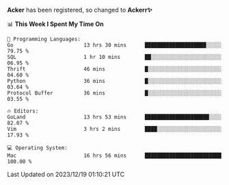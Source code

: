 **Acker** has been registered, so changed to **Ackerr✨**

<!--START_SECTION:waka-->
📊 **This Week I Spent My Time On** 

```text
💬 Programming Languages: 
Go                       13 hrs 30 mins      ████████████████████░░░░░   79.75 % 
SQL                      1 hr 10 mins        ██░░░░░░░░░░░░░░░░░░░░░░░   06.95 % 
Thrift                   46 mins             █░░░░░░░░░░░░░░░░░░░░░░░░   04.60 % 
Python                   36 mins             █░░░░░░░░░░░░░░░░░░░░░░░░   03.64 % 
Protocol Buffer          36 mins             █░░░░░░░░░░░░░░░░░░░░░░░░   03.55 % 

🔥 Editors: 
GoLand                   13 hrs 53 mins      █████████████████████░░░░   82.07 % 
Vim                      3 hrs 2 mins        ████░░░░░░░░░░░░░░░░░░░░░   17.93 % 

💻 Operating System: 
Mac                      16 hrs 56 mins      █████████████████████████   100.00 % 
```


 Last Updated on 2023/12/19 01:10:21 UTC
<!--END_SECTION:waka-->
